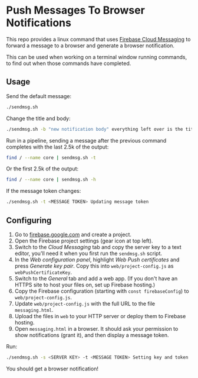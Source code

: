 # Push Messages To Browser Notifications

This repo provides a linux command that uses
[Firebase Cloud Messaging](https://firebase.google.com/docs/cloud-messaging) to
forward a message to a browser and generate a browser notification.

This can be used when working on a terminal window running commands, to find out
when those commands have completed.

## Usage

Send the default message:

```sh
./sendmsg.sh
```

Change the title and body:

```sh
./sendmsg.sh -b "new notification body" everything left over is the title
```

Run in a pipeline, sending a message after the previous command completes with
the last 2.5k of the output:

```sh
find / --name core | sendmsg.sh -t
```

Or the first 2.5k of the output:

```sh
find / --name core | sendmsg.sh -h
```

If the message token changes:

```sh
./sendmsg.sh -t <MESSAGE TOKEN> Updating message token
```

## Configuring

1.  Go to [firebase.google.com](https://firebase.google.com) and create a project.
1.  Open the Firebase project settings (gear icon at top left).
1.  Switch to the *Cloud Messaging* tab and copy the server key to a text
    editor, you'll need it when you first run the `sendmsg.sh` script.
1.  In the *Web configuration panel*, highlight *Web Push certificates* and
    press *Generate key pair*. Copy this into `web/project-config.js` as
    `webPushCertificateKey`.
1.  Switch to the *General* tab and add a web app. (If you don't have an HTTPS
    site to host your files on, set up Firebase hosting.)
1.  Copy the Firebase configuration (starting with `const firebaseConfig`) to
    `web/project-config.js`.
1.  Update `web/project-config.js` with the full URL to the file
    `messaging.html`.
1.  Upload the files in `web` to your HTTP server or deploy them to Firebase
    hosting.
1.  Open `messaging.html` in a browser. It should ask your permission to show
    notifications (grant it), and then display a message token.

Run:

```sh
./sendmsg.sh -s <SERVER KEY> -t <MESSAGE TOKEN> Setting key and token
```

You should get a browser notification!
